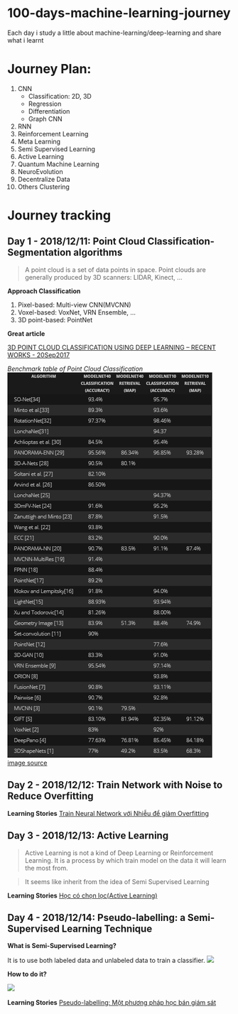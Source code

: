 # 100-days-machine-learning-journey
Each day i study a little about machine-learning/deep-learning and share what i learnt

# Journey Plan:
1. CNN
    - Classification: 2D, 3D
    - Regression
    - Differentiation
    - Graph CNN
1. RNN
1. Reinforcement Learning
1. Meta Learning
1. Semi Supervised Learning
1. Active Learning
1. Quantum Machine Learning
1. NeuroEvolution
1. Decentralize Data
1. Others
    Clustering

# Journey tracking

## Day 1 - 2018/12/11: Point Cloud Classification-Segmentation algorithms

> A point cloud is a set of data points in space. 
Point clouds are generally produced by 3D scanners: LIDAR, Kinect, ...

**Approach Classification**
1. Pixel-based: Multi-view CNN(MVCNN)
2. Voxel-based: VoxNet, VRN Ensemble, ...
3. 3D point-based: PointNet

**Great article**

[3D POINT CLOUD CLASSIFICATION USING DEEP LEARNING – RECENT WORKS - 20Sep2017](http://www.itzikbs.com/3d-point-cloud-classification-using-deep-learning)

*Benchmark table of Point Cloud Classification*
![](./figures/1_algorithm-benchmarks.PNG)
[image source](http://blog.ruofeidu.com/summary-pointnet-pointnet-and-pu-net/)

## Day 2 - 2018/12/12: Train Network with Noise to Reduce Overfitting

**Learning Stories** [Train Neural Network với Nhiễu để giảm Overfitting](https://medium.com/@minhnc.edu.tw/train-neural-network-v%E1%BB%9Bi-nhi%E1%BB%85u-%C4%91%E1%BB%83-gi%E1%BA%A3m-overfitting-dfb8984e9eeb)

## Day 3 - 2018/12/13: Active Learning

> Active Learning is not a kind of Deep Learning or Reinforcement Learning. It is a process by which train model on the data it will learn the most from.

> It seems like inherit from the idea of Semi Supervised Learning

**Learning Stories** [Học có chọn lọc(Active Learning)](https://medium.com/@minhnc.edu.tw/active-learning-89af14245083)

## Day 4 - 2018/12/14: Pseudo-labelling: a Semi-Supervised Learning Technique

**What is Semi-Supervised Learning?**

It is to use both labeled data and unlabeled data to train a classifier.
![](https://s3-ap-south-1.amazonaws.com/av-blog-media/wp-content/uploads/2017/09/20182516/dataiku-hadoop-summit-semisupervised-learning-with-hadoop-for-understanding-user-web-behaviours-12-638.jpg)

**How to do it?**

![](https://s3-ap-south-1.amazonaws.com/av-blog-media/wp-content/uploads/2017/09/20185606/pseudo-labeling.png)

**Learning Stories** [Pseudo-labelling: Một phương pháp học bán giám sát](https://medium.com/@minhnc.edu.tw/pseudo-labelling-m%E1%BB%99t-ph%C6%B0%C6%A1ng-ph%C3%A1p-h%E1%BB%8Dc-b%C3%A1n-gi%C3%A1m-s%C3%A1t-ac6f08b9e6d1)

